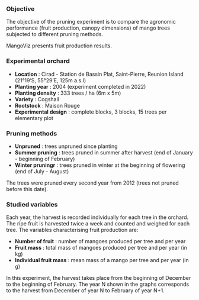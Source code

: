 ### Objective

The objective of the pruning experiment is to compare the agronomic performance (fruit production, canopy dimensions) of mango trees subjected to different pruning methods.

MangoViz presents fruit production results.


### Experimental orchard


- **Location** : Cirad - Station de Bassin Plat, Saint-Pierre, Reunion Island (21°19’S, 55°29’E, 125m a.s.l)
- **Planting year** : 2004 (experiment completed in 2022)
- **Planting density** : 333 trees / ha (6m x 5m)
- **Variety** : Cogshall
- **Rootstock** : Maison Rouge
- **Experimental design** : complete blocks, 3 blocks, 15 trees per elementary plot


### Pruning methods

- **Unpruned** : trees unpruned since planting
- **Summer pruning** : trees pruned in summer after harvest (end of January - beginning of February)
- **Winter pruningr** : trees pruned in winter at the beginning of flowering (end of July - August)

The trees were pruned every second year from 2012 (trees not pruned before this date).


### Studied variables

Each year, the harvest is recorded individually for each tree in the orchard. The ripe fruit is harvested twice a week and counted and weighed for each tree. The variables characterising fruit production are:  

- **Number of fruit** : number of mangoes produced per tree and per year
- **Fruit mass** : total mass of mangoes produced per tree and per year (in kg)
- **Individual fruit mass** : mean mass of a mango per tree and per year (in g)

In this experiment, the harvest takes place from the beginning of December to the beginning of February. The year N shown in the graphs corresponds to the harvest from December of year N to February of year N+1.

